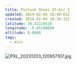 ```yaml
---
title: Pinlock Shoei GT-Air 2
updated: 2024-02-04 18:40:01Z
created: 2024-02-04 18:39:32Z
latitude: 39.32229510
longitude: -9.05190680
altitude: 0.0000
tags:
  - misc
---
```


![PXL_20231203_120957107.jpg](PXL_20231203_120957107.jpg)